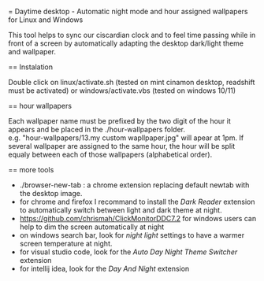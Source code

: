 = Daytime desktop - Automatic night mode and hour assigned wallpapers for Linux and Windows

This tool helps to sync our ciscardian clock and to feel time passing while in front of a screen by automatically adapting the desktop dark/light theme and wallpaper. 

== Instalation

Double click on linux/activate.sh (tested on mint cinamon desktop, readshift must be activated)
or windows/activate.vbs (tested on windows 10/11)

== hour wallpapers

Each wallpaper name must be prefixed by the two digit of the hour it appears and be placed in the ./hour-wallpapers folder.  
e.g. "hour-wallpapers/13.my custom wapllpaper.jpg" will apear at 1pm.
If several wallpaper are assigned to the same hour, the hour will be split equaly between each of those wallpapers (alphabetical order).

== more tools

- ./browser-new-tab : a chrome extension replacing default newtab with the desktop image.
- for chrome and firefox I recommand to install the _Dark Reader_ extension to automatically switch between light and dark theme at night.
- https://github.com/chrismah/ClickMonitorDDC7.2 for windows users can help to dim the screen automatically at night
- on windows search bar, look for _night light_ settings to have a warmer screen temperature at night.
- for visual studio code, look for the _Auto Day Night Theme Switcher_ extension
- for intellij idea, look for the _Day And Night_ extension
